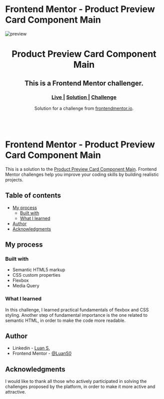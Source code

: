 # Frontend Mentor - Product Preview Card Component Main
![preview](https://user-images.githubusercontent.com/119542587/225439285-6bb6a9d2-c660-4439-aa65-e1a5cc977a19.png)

<h1 align="center">Product Preview Card Component Main</h1>
<h2 align="center">This is a Frontend Mentor challenger.</h2>

<div align="center">
  <h3>
    <a href="https://luans0.github.io/Product-Preview-Card-Component-Main---FrontendMentor/" color="white">
      Live
    </a>
    <span> | </span>
    <a href="https://www.frontendmentor.io/solutions/product-preview-card-component-main-y7EE2oYtuq">
      Solution
    </a>
   <span> | </span>
    <a href="https://www.frontendmentor.io/challenges/product-preview-card-component-GO7UmttRfa">
      Challenge
    </a>
  </h3>
</div>

<div align="center">
   Solution for a challenge from  <a href="https://www.frontendmentor.io/" target="_blank">frontendmentor.io</a>.
</div>
<br>
<br>
<br>

# Frontend Mentor - Product Preview Card Component Main

This is a solution to the [Product Preview Card Component Main](https://www.frontendmentor.io/challenges/product-preview-card-component-GO7UmttRfa). Frontend Mentor challenges help you improve your coding skills by building realistic projects. 

## Table of contents

- [My process](#my-process)
  - [Built with](#built-with)
  - [What I learned](#what-i-learned)
- [Author](#author)
- [Acknowledgments](#acknowledgments)


## My process

### Built with

- Semantic HTML5 markup
- CSS custom properties
- Flexbox
- Media Query

### What I learned

In this challenge, I learned practical fundamentals of flexbox and CSS styling. Another step of fundamental importance is the one related to semantic HTML, in order to make the code more readable.

## Author

- Linkedin - [Luan S.](https://www.linkedin.com/in/luan-souza-53b863179/)
- Frontend Mentor - [@LuanS0](https://www.frontendmentor.io/profile/LuanS0)


## Acknowledgments
I would like to thank all those who actively participated in solving the challenges proposed by the platform, in order to make it more active and attractive.
